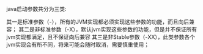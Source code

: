 java启动参数共分为三类:

其一是标准参数（-），所有的JVM实现都必须实现这些参数的功能，而且向后兼容；
其二是非标准参数（-X），默认jvm实现这些参数的功能，但是并不保证所有jvm实现都满足，且不保证向后兼容
其三是非Stable参数（-XX），此类参数各个jvm实现会有所不同，将来可能会随时取消，需要慎重使用；
